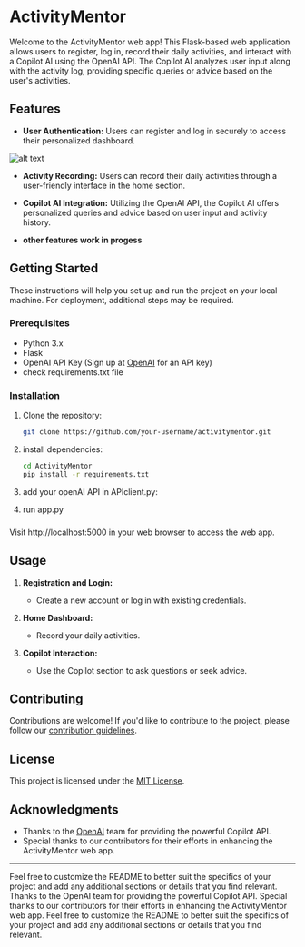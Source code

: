 
# ActivityMentor 

Welcome to the ActivityMentor web app! This Flask-based web application allows users to register, log in, record their daily activities, and interact with a Copilot AI using the OpenAI API. The Copilot AI analyzes user input along with the activity log, providing specific queries or advice based on the user's activities.

## Features

- **User Authentication:** Users can register and log in securely to access their personalized dashboard.

![alt text](https://github.com/AlessandroMendicino/ActivityMentor/blob/main/WEBAPP-LOGIN.png?raw=true)

- **Activity Recording:** Users can record their daily activities through a user-friendly interface in the home section.

- **Copilot AI Integration:** Utilizing the OpenAI API, the Copilot AI offers personalized queries and advice based on user input and activity history.

- **other features work in progess**

## Getting Started

These instructions will help you set up and run the project on your local machine. For deployment, additional steps may be required.

### Prerequisites

- Python 3.x
- Flask
- OpenAI API Key (Sign up at [OpenAI](https://beta.openai.com/signup/) for an API key)
- check requirements.txt file 

### Installation

1. Clone the repository:
   ```bash
   git clone https://github.com/your-username/activitymentor.git

2. install dependencies:
   ```bash
   cd ActivityMentor
   pip install -r requirements.txt

3. add your openAI API in APIclient.py:

4. run app.py



### 

Visit http://localhost:5000 in your web browser to access the web app.

## Usage

1. **Registration and Login:**
   - Create a new account or log in with existing credentials.

2. **Home Dashboard:**
   - Record your daily activities.

3. **Copilot Interaction:**
   - Use the Copilot section to ask questions or seek advice.

## Contributing

Contributions are welcome! If you'd like to contribute to the project, please follow our [contribution guidelines](CONTRIBUTING.md).

## License

This project is licensed under the [MIT License](LICENSE.md).

## Acknowledgments

- Thanks to the [OpenAI](https://beta.openai.com/) team for providing the powerful Copilot API.
- Special thanks to our contributors for their efforts in enhancing the ActivityMentor web app.

---

Feel free to customize the README to better suit the specifics of your project and add any additional sections or details that you find relevant.
Thanks to the OpenAI team for providing the powerful Copilot API.
Special thanks to our contributors for their efforts in enhancing the ActivityMentor web app.
Feel free to customize the README to better suit the specifics of your project and add any additional sections or details that you find relevant.
